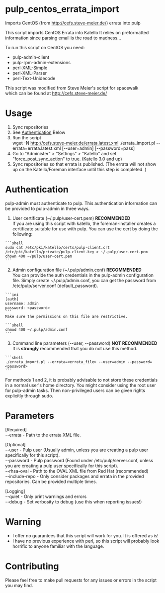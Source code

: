 # pulp_centos_errata_import
Imports CentOS (from http://cefs.steve-meier.de/) errata into pulp

This script imports CentOS Errata into Katello
It relies on preformatted information since parsing email
is the road to madness...

To run this script on CentOS you need:
 - pulp-admin-client
 - pulp-rpm-admin-extensions
 - perl-XML-Simple
 - perl-XML-Parser
 - perl-Text-Unidecode 

This script was modified from Steve Meier's script for spacewalk  
which can be found at http://cefs.steve-meier.de/

# Usage
  1. Sync repositories
  2. See [Authentication](#Authentication) Below
  3. Run the script  
     wget -N http://cefs.steve-meier.de/errata.latest.xml
     ./errata_import.pl --errata=errata.latest.xml [--user=admin] [--password=pass]  
  4. Go to "Administer" > "Settings" > "Katello" and set "force_post_sync_action" to true. (Katello 3.0 and up)
  5. Sync repositories so that errata is published. (The errata will not show up on the Katello/Foreman interface until this step is completed. )

# Authentication

pulp-admin must authenticate to pulp.  This authentication information can be provided to pulp-admin in three ways.

  1. User certificate (~/.pulp/user-cert.pem) **RECOMMENDED**  
    If you are using this script with katello, the foreman-installer creates a certificate suitable for use with pulp.  You can use the cert by doing the following:

    ```shell
    sudo cat /etc/pki/katello/certs/pulp-client.crt /etc/pki/katello/private/pulp-client.key > ~/.pulp/user-cert.pem
    chown 400 ~/pulp/user-cert.pem
    ```
  2. Admin configuration file (~/.pulp/admin.conf) **RECOMMENDED**  
    You can provide the auth credentials in the pulp-admin configuration file.  Simply create ~/.pulp/admin.conf, you can get the password from /etc/pulp/server.conf (default_password).

    ```ini
    [auth]
    username: admin
    password: <password>
    ```
    Make sure the permissions on this file are restrictive.

    ```shell
    chmod 400 ~/.pulp/admin.conf
    ```
  3. Command line parameters (--user, --password) **NOT RECOMMENDED**  
    It is **strongly** recommended that you do not use this method.

    ```shell
    ./errata_import.pl --errata=<errata_file> --user=admin --password=<password>
    ```
For methods 1 and 2, it is probably advisable to not store these credentials in a normal user's home directory.  You might consider using the root user for pulp-admin tasks.  Then non-privileged users can be given rights explicitly through sudo.  

# Parameters 

[Required]  
   --errata    - Path to the errata XML file.  

[Optional]  
   --user          - Pulp user (Usually admin, unless you are creating a pulp user specifically for this script).  
   --password      - Pulp password (Found under /etc/pulp/server.conf, unless you are creating a pulp user specifically for this script).  
   --rhsa-oval     - Path to the OVAL XML file from Red Hat (recommended)  
   --include-repo  - Only consider packages and errata in the provided repositories. Can be provided multiple times.  

[Logging]  
   --quiet         - Only print warnings and errors  
   --debug         - Set verbosity to debug (use this when reporting issues!)  

# Warning

- I offer no guarantees that this script will work for you.
  It is offered as is!
- I have no previous experience with perl, so this script
  will probably look horrific to anyone familiar with the
  language.

# Contributing

Please feel free to make pull requests for any
issues or errors in the script you may find.

